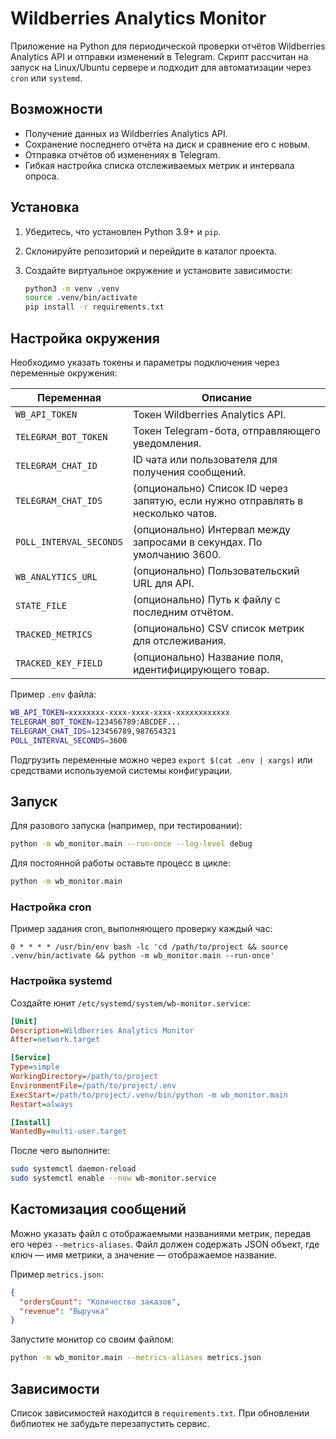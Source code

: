 # Wildberries Analytics Monitor

Приложение на Python для периодической проверки отчётов Wildberries Analytics API и
отправки изменений в Telegram. Скрипт рассчитан на запуск на Linux/Ubuntu сервере и
подходит для автоматизации через `cron` или `systemd`.

## Возможности

- Получение данных из Wildberries Analytics API.
- Сохранение последнего отчёта на диск и сравнение его с новым.
- Отправка отчётов об изменениях в Telegram.
- Гибкая настройка списка отслеживаемых метрик и интервала опроса.

## Установка

1. Убедитесь, что установлен Python 3.9+ и `pip`.
2. Склонируйте репозиторий и перейдите в каталог проекта.
3. Создайте виртуальное окружение и установите зависимости:

   ```bash
   python3 -m venv .venv
   source .venv/bin/activate
   pip install -r requirements.txt
   ```

## Настройка окружения

Необходимо указать токены и параметры подключения через переменные окружения:

| Переменная            | Описание                                                                 |
|-----------------------|--------------------------------------------------------------------------|
| `WB_API_TOKEN`        | Токен Wildberries Analytics API.                                         |
| `TELEGRAM_BOT_TOKEN`  | Токен Telegram-бота, отправляющего уведомления.                          |
| `TELEGRAM_CHAT_ID`    | ID чата или пользователя для получения сообщений.                        |
| `TELEGRAM_CHAT_IDS`   | (опционально) Список ID через запятую, если нужно отправлять в несколько чатов. |
| `POLL_INTERVAL_SECONDS` | (опционально) Интервал между запросами в секундах. По умолчанию 3600. |
| `WB_ANALYTICS_URL`    | (опционально) Пользовательский URL для API.                              |
| `STATE_FILE`          | (опционально) Путь к файлу с последним отчётом.                          |
| `TRACKED_METRICS`     | (опционально) CSV список метрик для отслеживания.                        |
| `TRACKED_KEY_FIELD`   | (опционально) Название поля, идентифицирующего товар.                    |

Пример `.env` файла:

```bash
WB_API_TOKEN=xxxxxxxx-xxxx-xxxx-xxxx-xxxxxxxxxxxx
TELEGRAM_BOT_TOKEN=123456789:ABCDEF...
TELEGRAM_CHAT_IDS=123456789,987654321
POLL_INTERVAL_SECONDS=3600
```

Подгрузить переменные можно через `export $(cat .env | xargs)` или средствами
используемой системы конфигурации.

## Запуск

Для разового запуска (например, при тестировании):

```bash
python -m wb_monitor.main --run-once --log-level debug
```

Для постоянной работы оставьте процесс в цикле:

```bash
python -m wb_monitor.main
```

### Настройка cron

Пример задания cron, выполняющего проверку каждый час:

```cron
0 * * * * /usr/bin/env bash -lc 'cd /path/to/project && source .venv/bin/activate && python -m wb_monitor.main --run-once'
```

### Настройка systemd

Создайте юнит `/etc/systemd/system/wb-monitor.service`:

```ini
[Unit]
Description=Wildberries Analytics Monitor
After=network.target

[Service]
Type=simple
WorkingDirectory=/path/to/project
EnvironmentFile=/path/to/project/.env
ExecStart=/path/to/project/.venv/bin/python -m wb_monitor.main
Restart=always

[Install]
WantedBy=multi-user.target
```

После чего выполните:

```bash
sudo systemctl daemon-reload
sudo systemctl enable --now wb-monitor.service
```

## Кастомизация сообщений

Можно указать файл с отображаемыми названиями метрик, передав его через
`--metrics-aliases`. Файл должен содержать JSON объект, где ключ — имя метрики, а
значение — отображаемое название.

Пример `metrics.json`:

```json
{
  "ordersCount": "Количество заказов",
  "revenue": "Выручка"
}
```

Запустите монитор со своим файлом:

```bash
python -m wb_monitor.main --metrics-aliases metrics.json
```

## Зависимости

Список зависимостей находится в `requirements.txt`. При обновлении библиотек не забудьте
перезапустить сервис.

